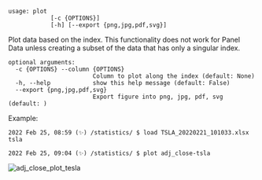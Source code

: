 ```
usage: plot
            [-c {OPTIONS}]
            [-h] [--export {png,jpg,pdf,svg}]

```

Plot data based on the index. This functionality does not work for Panel Data unless 
creating a subset of the data that has only a singular index.

```
optional arguments:
  -c {OPTIONS} --column {OPTIONS}
                        Column to plot along the index (default: None)
  -h, --help            show this help message (default: False)
  --export {png,jpg,pdf,svg}
                        Export figure into png, jpg, pdf, svg (default: )

```

Example:
```
2022 Feb 25, 08:59 (✨) /statistics/ $ load TSLA_20220221_101033.xlsx tsla

2022 Feb 25, 09:04 (✨) /statistics/ $ plot adj_close-tsla
```

![adj_close_plot_tesla](https://user-images.githubusercontent.com/46355364/155728528-a1ae641b-fad3-4ae4-be3f-98abcdbf08e8.png)
